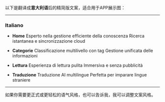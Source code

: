 以下是翻译成**意大利语**后的精简版文案，适合用于APP展示图：

---

### Italiano

* **Home**
  Esperto nella gestione efficiente della conoscenza
  Ricerca istantanea e sincronizzazione cloud

* **Categorie**
  Classificazione multilivello con tag
  Gestione unificata delle informazioni

* **Lettura**
  Esperienza di lettura pulita
  Immersiva e senza pubblicità

* **Traduzione**
  Traduzione AI multilingue
  Perfetta per imparare lingue straniere

---

如果你需要更正式或更轻松的语气风格，也可以告诉我，我可以调整文案风格。
